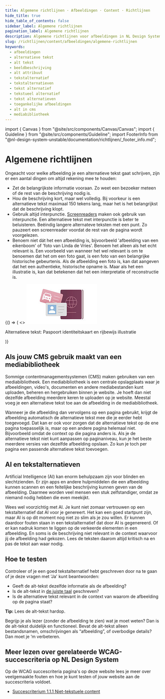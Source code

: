 ```yaml
---
title: Algemene richtlijnen · Afbeeldingen · Content · Richtlijnen
hide_title: true
hide_table_of_contents: false
sidebar_label: Algemene richtlijnen
pagination_label: Algemene richtlijnen
description: Algemene richtlijnen voor afbeeldingen in NL Design System.
slug: /richtlijnen/content/afbeeldingen/algemene-richtlijnen
keywords:
  - afbeeldingen
  - alternatieve tekst
  - alt tekst
  - beeldbeschrijving
  - alt attribuut
  - tekstalternatief
  - tekstalternatieven
  - tekst alternatief
  - tekstueel alternatief
  - tekst alternatieven
  - toegankelijke afbeeldingen
  - alt in cms
  - mediabibliotheek
---
```


<!-- @license CC0-1.0 -->

import { Canvas } from "@site/src/components/Canvas/Canvas";
import { Guideline } from "@site/src/components/Guideline";
import FooterInfo from "@nl-design-system-unstable/documentation/richtlijnen/\_footer_info.md";

# Algemene richtlijnen

Ongeacht voor welke afbeelding je een alternatieve tekst gaat schrijven, zijn er een aantal dingen om altijd rekening mee te houden:

- Zet de belangrijkste informatie vooraan. Zo weet een bezoeker meteen of de rest van de beschrijving nodig is.
- Hou de beschrijving kort, maar wel volledig. Bij voorkeur is een alternatieve tekst maximaal 150 tekens lang, maar het is het belangrijkst dat de beschrijving klopt.
- Gebruik altijd interpunctie. [Screenreaders](/woordenlijst/#screenreader) maken ook gebruik van interpunctie. Een alternatieve tekst met interpunctie is beter te beluisteren. Beëindig langere alternateve teksten met een punt. Zo pauzeert een screenreader voordat de rest van de pagina wordt voorgelezen.
- Benoem niet dát het een afbeelding is, bijvoorbeeld 'afbeelding van een eikenboom' of 'foto van Linda de Vries'. Benoem het alleen als het echt relevant is. Een voorbeeld van wanneer het wel relevant is om te benoemen dat het om een foto gaat, is een foto van een belangrijke historische gebeurtenis. Als de afbeelding een foto is, kan dat aangeven dat het een authentieke, historische opname is. Maar als het een illustratie is, kan dat betekenen dat het een interpretatie of reconstructie is.

<Guideline appearance="dont" title="Geen interpunctie gebruiken">
  <Canvas language="html">
    {() => (
      <>
        <img
          src="https://raw.githubusercontent.com/nl-design-system/documentatie/assets/richtlijnen_content_afbeeldingen_Paspoort-id-rijbewijs-illustratie.jpg"
          alt="Paspoort identiteitskaart en rijbewijs illustratie."
        />
        <p>Alternatieve tekst: Paspoort identiteitskaart en rijbewijs illustratie</p>
      </>
    )}
  </Canvas>
</Guideline>

## Als jouw CMS gebruik maakt van een mediabibliotheek

Sommige contentmanagementsystemen (CMS) maken gebruiken van een mediabibliotheek. Een mediabibliotheek is een centrale opslagplaats waar je afbeeldingen, video's, documenten en andere mediabestanden kunt uploaden, beheren en hergebruiken binnen je website. Je hoeft dan niet dezelfde afbeelding meerdere keren te uploaden op je website. Meestal voeg je een alternatieve tekst toe aan de afbeelding in de mediabibliotheek.

Wanneer je die afbeelding dan vervolgens op een pagina gebruikt, krijgt de afbeelding automatisch de alternatieve tekst mee die je eerder hebt toegevoegd. Dat kan er ook voor zorgen dat de alternatieve tekst op de ene pagina toepasselijk is, maar op een andere pagina helemaal niet. Bijvoorbeeld omdat de context op die pagina anders is. Als je de alternatieve tekst niet kunt aanpassen op paginaniveau, kun je het beste meerdere versies van dezelfde afbeelding opslaan. Zo kun je toch per pagina een passende alternatieve tekst toevoegen.

## AI en tekstalternatieven

Artificial Intelligence (AI) kan enorm behulpzaam zijn voor blinden en slechtzienden. Er zijn apps en andere hulpmiddelen die een afbeelding kunnen scannen en een feitelijke beschrijving kunnen geven van de afbeelding. Daarmee worden veel mensen een stuk zelfstandiger, omdat ze niemand nodig hebben die even meekijkt.

Wees wel voorzichtig met AI. Je kunt niet zomaar vertrouwen op een tekstalternatief dat AI voor je genereert. Het kan een goed startpunt zijn, maar AI is op dit moment nog niet zo slim als je zou willen. Er kunnen daardoor fouten staan in een tekstalternatief dat door AI is gegenereerd. Of er kan nadruk komen te liggen op de verkeerde elementen in een afbeelding. En soms is de beschrijving niet relevant in de context waarvoor jij de afbeelding had gekozen. Lees de teksten daarom altijd kritisch na en pas de tekst aan waar nodig.

## Hoe te testen

Controleer of je een goed tekstalternatief hebt geschreven door na te gaan of je deze vragen met 'Ja' kunt beantwoorden:

- Geeft de alt-tekst dezelfde informatie als de afbeelding?
- Is de alt-tekst in [de juiste taal](/wcag/3.1.2) geschreven?
- Is de alternatieve tekst relevant in de context van waarom de afbeelding op de pagina staat?

**Tip:** Lees de alt-tekst hardop.

Begrijp je als lezer (zonder de afbeelding te zien) wat je moet weten? Dan is de alt-tekst duidelijk en functioneel. Bevat de alt-tekst alleen bestandsnamen, omschrijvingen als “afbeelding”, of overbodige details? Dan moet je ‘m verbeteren.

## Meer lezen over gerelateerde WCAG-succescriteria op NL Design System

Op de WCAG succescriteria pagina's op deze website lees je meer over veelgemaakte fouten en hoe je kunt testen of jouw website aan de succescriteria voldoet.

- [Succescriterium 1.1.1 Niet-tekstuele content](/wcag/1.1.1)

<FooterInfo />
